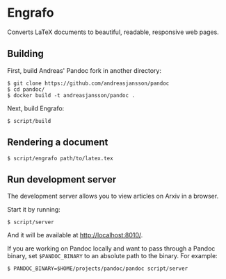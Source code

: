 # Engrafo

Converts LaTeX documents to beautiful, readable, responsive web pages.

## Building

First, build Andreas' Pandoc fork in another directory:

    $ git clone https://github.com/andreasjansson/pandoc
    $ cd pandoc/
    $ docker build -t andreasjansson/pandoc .

Next, build Engrafo:

    $ script/build

## Rendering a document

    $ script/engrafo path/to/latex.tex

## Run development server

The development server allows you to view articles on Arxiv in a browser.

Start it by running:

    $ script/server

And it will be available at [http://localhost:8010/](http://localhost:8010/).

If you are working on Pandoc locally and want to pass through a Pandoc binary, set `$PANDOC_BINARY` to an absolute path to the binary. For example:

    $ PANDOC_BINARY=$HOME/projects/pandoc/pandoc script/server
